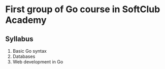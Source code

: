 # First group of Go course in SoftClub Academy

## Syllabus

1. Basic Go syntax
2. Databases
3. Web development in Go
